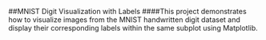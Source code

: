 ##MNIST Digit Visualization with Labels
####This project demonstrates how to visualize images from the MNIST handwritten digit dataset and display their corresponding labels within the same subplot using Matplotlib.
